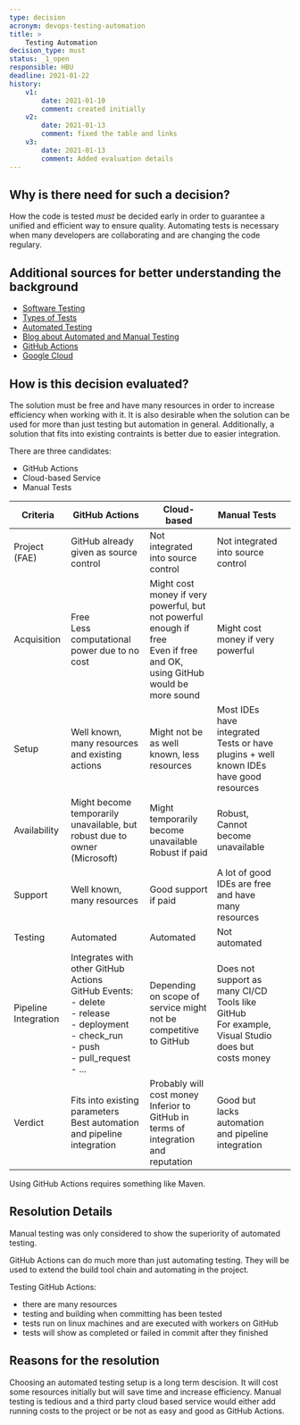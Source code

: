 ```yaml
---
type: decision
acronym: devops-testing-automation
title: >
    Testing Automation
decision_type: must
status: _1_open
responsible: HBU
deadline: 2021-01-22
history:
    v1:
        date: 2021-01-10
        comment: created initially
    v2:
        date: 2021-01-13
        comment: fixed the table and links
    v3:
        date: 2021-01-13
        comment: Added evaluation details
---
```


## Why is there need for such a decision?

How the code is tested *must* be decided early in order to guarantee a unified and efficient way to ensure quality. 
Automating tests is necessary when many developers are collaborating and are changing the code regulary.

## Additional sources for better understanding the background

- [Software Testing](https://en.wikipedia.org/wiki/Software_testing)
- [Types of Tests](https://www.atlassian.com/continuous-delivery/software-testing/types-of-software-testing)
- [Automated Testing](https://en.wikipedia.org/wiki/Test_automation)
- [Blog about Automated and Manual Testing](https://www.perfecto.io/blog/automated-testing-vs-manual-testing-vs-continuous-testing)
- [GitHub Actions](https://docs.github.com/en/free-pro-team@latest/actions)
- [Google Cloud](https://cloud.google.com/solutions/devops/devops-tech-test-automation)

## How is this decision evaluated?

The solution must be free and have many resources in order to increase efficiency when working with it.
It is also desirable when the solution can be used for more than just testing but automation in general.
Additionally, a solution that fits into existing contraints is better due to easier integration.

There are three candidates:
- GitHub Actions
- Cloud-based Service
- Manual Tests

| Criteria | GitHub Actions | Cloud-based | Manual Tests |  |
|-----|-----|-----|-----|-----|
| Project (FAE) | GitHub already given as source control | Not integrated into source control | Not integrated into source control |  |
| Acquisition | Free<br>Less computational power due to no cost | Might cost money if very powerful, but not powerful enough if free<br>Even if free and OK, using GitHub would be more sound | Might cost money if very powerful |  |
| Setup | Well known, many resources and existing actions | Might not be as well known, less resources | Most IDEs have integrated Tests or have plugins + well known IDEs have good resources |  |
| Availability | Might become temporarily unavailable, but robust due to owner (Microsoft) | Might temporarily become unavailable<br>Robust if paid | Robust, Cannot become unavailable |  |
| Support | Well known, many resources | Good support if paid | A lot of good IDEs are free and have many resources |  |
| Testing | Automated | Automated | Not automated |  |
| Pipeline Integration | Integrates with other GitHub Actions<br>GitHub Events:<br>- delete<br>- release<br>- deployment<br>- check_run<br>- push<br>- pull_request<br>- ... | Depending on scope of service might not be competitive to GitHub | Does not support as many CI/CD Tools like GitHub<br>For example, Visual Studio does but costs money |  |
| Verdict | Fits into existing parameters<br>Best automation and pipeline integration | Probably will cost money<br>Inferior to GitHub in terms of integration and reputation | Good but lacks automation and pipeline integration |  |

Using GitHub Actions requires something like Maven.

## Resolution Details

Manual testing was only considered to show the superiority of automated testing.

GitHub Actions can do much more than just automating testing. They will be used to extend the build tool chain
and automating in the project.

Testing GitHub Actions:
- there are many resources
- testing and building when committing has been tested
- tests run on linux machines and are executed with workers on GitHub
- tests will show as completed or failed in commit after they finished

## Reasons for the resolution

Choosing an automated testing setup is a long term descision. It will cost some resources initially but will
save time and increase efficiency. Manual testing is tedious and a third party cloud based service would either
add running costs to the project or be not as easy and good as GitHub Actions.
